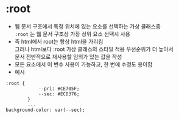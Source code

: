 # :root
* 웹 문서 구조에서 특정 위치에 있는 요소를 선택하는 가상 클래스중   
  `:root` 는 웹 문서 구조상 가장 상위 요소 선택시 사용
* 즉 html에서 root는 항상 html을 가리킴   
  그러나 html보다 :root 가상 클래스의 스타일 적용 우선순위가 더 높아서   
  문서 전반적으로 재사용할 임의가 있는 값을 작성
* 모든 요소에서 이 변수 사용이 가능하고, 한 번에 수정도 용이함
* 예시
```
:root {
            --pri: #CE705F;
            --sec: #ECD376;
        }
        ...
background-color: var(--sec);
```
